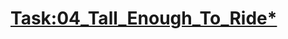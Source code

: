 # [Task:04_Tall_Enough_To_Ride*](https://colab.research.google.com/drive/16jy3Xhy4n1hL24WH9cnqYW8NAPyvMAmN#scrollTo=sHGzXFUq1nyH)
